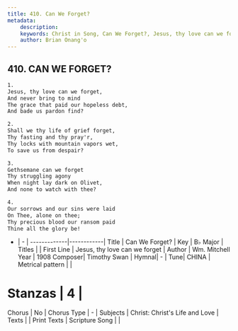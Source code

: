 ```yaml
---
title: 410. Can We Forget?
metadata:
    description: 
    keywords: Christ in Song, Can We Forget?, Jesus, thy love can we forget, 
    author: Brian Onang'o
---
```



## 410. CAN WE FORGET?

```txt
1.
Jesus, thy love can we forget,
And never bring to mind
The grace that paid our hopeless debt,
And bade us pardon find?

2.
Shall we thy life of grief forget,
Thy fasting and thy pray'r,
Thy locks with mountain vapors wet,
To save us from despair?

3.
Gethsemane can we forget
Thy struggling agony
When night lay dark on Olivet,
And none to watch with thee?

4.
Our sorrows and our sins were laid
On Thee, alone on thee;
Thy precious blood our ransom paid
Thine all the glory be!
```

- |   -  |
-------------|------------|
Title | Can We Forget? |
Key | B♭ Major |
Titles |  |
First Line | Jesus, thy love can we forget |
Author | Wm. Mitchell
Year | 1908
Composer| Timothy Swan |
Hymnal|  - |
Tune| CHINA |
Metrical pattern | |
# Stanzas | 4 |
Chorus | No |
Chorus Type | - |
Subjects | Christ: Christ's Life and Love |
Texts |  |
Print Texts | 
Scripture Song |  |
  
